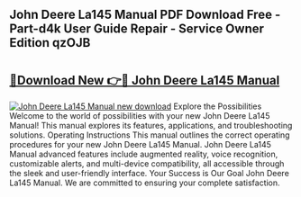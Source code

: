 ## John Deere La145 Manual PDF Download Free - Part-d4k User Guide Repair - Service Owner Edition qzOJB

# <h2><a href="http://bc88840.oget.top/?id=John+Deere+La145+Manual">🔗Download New 👉🔴 John Deere La145 Manual</a></h2>

[![John Deere La145 Manual new download](https://i.imgur.com/5g1atiW.png)](http://bc88840.oget.top/?id=John+Deere+La145+Manual)
Explore the Possibilities Welcome to the world of possibilities with your new John Deere La145 Manual! This manual explores its features, applications, and troubleshooting solutions. Operating Instructions This manual outlines the correct operating procedures for your new John Deere La145 Manual. John Deere La145 Manual advanced features include augmented reality, voice recognition, customizable alerts, and multi-device compatibility, all accessible through the sleek and user-friendly interface. Your Success is Our Goal John Deere La145 Manual. We are committed to ensuring your complete satisfaction.
